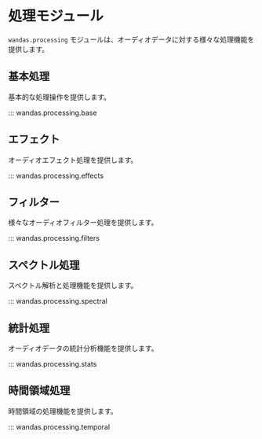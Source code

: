 # 処理モジュール

`wandas.processing` モジュールは、オーディオデータに対する様々な処理機能を提供します。

## 基本処理

基本的な処理操作を提供します。

::: wandas.processing.base

## エフェクト

オーディオエフェクト処理を提供します。

::: wandas.processing.effects

## フィルター

様々なオーディオフィルター処理を提供します。

::: wandas.processing.filters

## スペクトル処理

スペクトル解析と処理機能を提供します。

::: wandas.processing.spectral

## 統計処理

オーディオデータの統計分析機能を提供します。

::: wandas.processing.stats

## 時間領域処理

時間領域の処理機能を提供します。

::: wandas.processing.temporal
